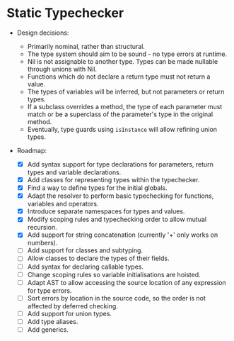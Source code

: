 # Static Typechecker

- Design decisions:
  - Primarily nominal, rather than structural.
  - The type system should aim to be sound - no type errors at runtime.
  - Nil is not assignable to another type. Types can be made nullable through unions with Nil.
  - Functions which do not declare a return type must not return a value.
  - The types of variables will be inferred, but not parameters or return types.
  - If a subclass overrides a method, the type of each parameter must match or be a superclass of the parameter's type in the original method.
  - Eventually, type guards using `isInstance` will allow refining union types.

- Roadmap:
  - [X] Add syntax support for type declarations for parameters, return types and variable declarations.
  - [X] Add classes for representing types within the typechecker.
  - [X] Find a way to define types for the initial globals.
  - [X] Adapt the resolver to perform basic typechecking for functions, variables and operators.
  - [X] Introduce separate namespaces for types and values.
  - [X] Modify scoping rules and typechecking order to allow mutual recursion.
  - [X] Add support for string concatenation (currently '+' only works on numbers).
  - [ ] Add support for classes and subtyping.
  - [ ] Allow classes to declare the types of their fields.
  - [ ] Add syntax for declaring callable types.
  - [ ] Change scoping rules so variable initialisations are hoisted.
  - [ ] Adapt AST to allow accessing the source location of any expression for type errors.
  - [ ] Sort errors by location in the source code, so the order is not affected by deferred checking.
  - [ ] Add support for union types.
  - [ ] Add type aliases.
  - [ ] Add generics.
